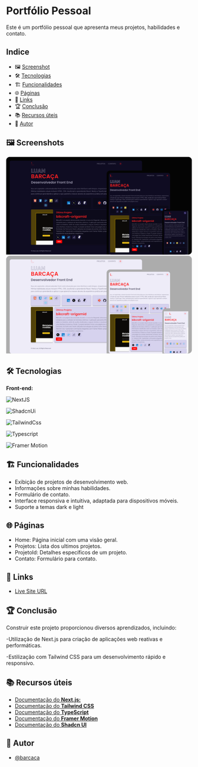 
# Portfólio Pessoal
Este é um portfólio pessoal que apresenta meus projetos, habilidades e contato.


## Indice
- 🖼️ [Screenshot](#-#screenshot)
- 🛠️ [Tecnologias](#-tecnologias)
- 🏗️ [Funcionalidades](#-funcionalidades)
- 🌐 [Páginas](#-páginas)
- 🔗 [Links](#-links)
- 🏆 [Conclusão](#-conclusão)
- 📚 [Recursos úteis](#-recursos-úteis)
- 👤 [Autor](#-autor)

## 🖼️ Screenshots

![Dark Thumb](/public/thumbanil-dark.png)
![Light Thumb](/public/thumbanil-light.png)


## 🛠️ Tecnologias

**Front-end:**

![NextJS](https://img.shields.io/badge/NextJS-%23000?style=for-the-badge&logo=nextdotjs&logoColor=%23fff)

![ShadcnUi](https://img.shields.io/badge/ShadcnUi-%23000000?style=for-the-badge&logo=shadcnui&logoColor=%23fff)

![TailwindCss](https://img.shields.io/badge/Tailwind-%2306B6D4?style=for-the-badge&logo=tailwindcss&logoColor=%23fff)

![Typescript](https://img.shields.io/badge/Typescript-%233178C6?style=for-the-badge&logo=typescript&logoColor=%23fff)

![Framer Motion](https://img.shields.io/badge/Framer%20Motion-%23000?style=for-the-badge&logo=framer&logoColor=%23fff)


## 🏗️ Funcionalidades

- Exibição de projetos de desenvolvimento web.
- Informações sobre minhas habilidades.
- Formulário de contato.
- Interface responsiva e intuitiva, adaptada para dispositivos móveis.
- Suporte a temas dark e light


## 🌐 Páginas

- Home: Página inicial com uma visão geral.
- Projetos: Lista dos ultimos projetos.
- ProjetoId: Detalhes específicos de um projeto.
- Contato: Formulário para contato.


## 🔗 Links

- [Live Site URL](https://libarcaca.vercel.app)

## 🏆 Conclusão

Construir este projeto proporcionou diversos aprendizados, incluindo:

-Utilização de Next.js para criação de aplicações web reativas e performáticas.

-Estilização com Tailwind CSS para um desenvolvimento rápido e responsivo.

## 📚 Recursos úteis

- [Documentação do  **Next.js:**](https://nextjs.org/docs)
- [Documentação do **Tailwind CSS**](https://tailwindcss.com/docs)
- [Documentação do **TypeScript**](https://www.typescriptlang.org/docs/)
- [Documentação do **Framer Motion**](https://www.framer.com/motion/)
- [Documentação do **Shadcn UI**](https://ui.shadcn.com/docs)

## 👤 Autor

- [@barcaca](https://www.github.com/barcaca)




